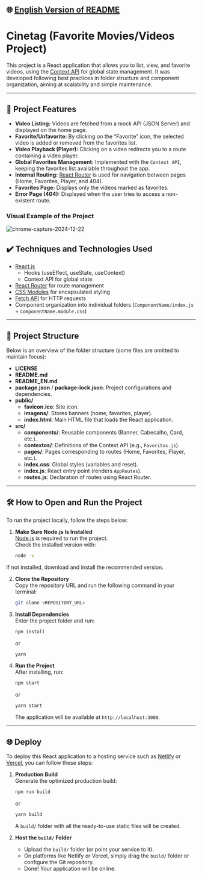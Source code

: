 ## 🌐 [English Version of README](README_EN.md)

# Cinetag (Favorite Movies/Videos Project)

This project is a React application that allows you to list, view, and favorite videos, using the [Context API](https://react.dev/reference/react/useContext) for global state management. It was developed following best practices in folder structure and component organization, aiming at scalability and simple maintenance.

---

## 🔨 Project Features

- **Video Listing:** Videos are fetched from a mock API (JSON Server) and displayed on the home page.  
- **Favorite/Unfavorite:** By clicking on the “Favorite” icon, the selected video is added or removed from the favorites list.  
- **Video Playback (Player):** Clicking on a video redirects you to a route containing a video player.  
- **Global Favorites Management:** Implemented with the `Context API`, keeping the favorites list available throughout the app.  
- **Internal Routing:** [React Router](https://reactrouter.com) is used for navigation between pages (Home, Favorites, Player, and 404).  
- **Favorites Page:** Displays only the videos marked as favorites.  
- **Error Page (404):** Displayed when the user tries to access a non-existent route.

### Visual Example of the Project

![chrome-capture-2024-12-22](https://github.com/user-attachments/assets/bc34dc48-5e90-4ab0-9ec0-827969cdfa8a)

## ✔️ Techniques and Technologies Used

- [React.js](https://reactjs.org/)
  - Hooks (useEffect, useState, useContext)
  - Context API for global state
- [React Router](https://reactrouter.com) for route management
- [CSS Modules](https://create-react-app.dev/docs/adding-a-css-modules-stylesheet/) for encapsulated styling
- [Fetch API](https://developer.mozilla.org/en-US/docs/Web/API/Fetch_API) for HTTP requests
- Component organization into individual folders (`ComponentName/index.js` + `ComponentName.module.css`)

---

## 📁 Project Structure

Below is an overview of the folder structure (some files are omitted to maintain focus):

- **LICENSE**  
- **README.md**  
- **README_EN.md**  
- **package.json** / **package-lock.json**: Project configurations and dependencies.  
- **public/**  
  - **favicon.ico**: Site icon.  
  - **imagens/**: Stores banners (home, favorites, player).  
  - **index.html**: Main HTML file that loads the React application.  
- **src/**  
  - **components/**: Reusable components (Banner, Cabecalho, Card, etc.).  
  - **contextos/**: Definitions of the Context API (e.g., `Favoritos.js`).  
  - **pages/**: Pages corresponding to routes (Home, Favorites, Player, etc.).  
  - **index.css**: Global styles (variables and reset).  
  - **index.js**: React entry point (renders `AppRoutes`).  
  - **routes.js**: Declaration of routes using React Router.

---

## 🛠️ How to Open and Run the Project

To run the project locally, follow the steps below:

1. **Make Sure Node.js Is Installed**  
   [Node.js](https://nodejs.org/) is required to run the project.  
   Check the installed version with:
   ```bash
   node -v
   ```
If not installed, download and install the recommended version.

2. **Clone the Repository**  
   Copy the repository URL and run the following command in your terminal:
   ```bash
   git clone <REPOSITORY_URL>
   ```

3. **Install Dependencies**  
   Enter the project folder and run:
   ```bash
   npm install
   ```
   or
   ```bash
   yarn
   ```

4. **Run the Project**  
   After installing, run:
   ```bash
   npm start
   ```
   or
   ```bash
   yarn start
   ```
   The application will be available at `http://localhost:3000`.

---

## 🌐 Deploy

To deploy this React application to a hosting service such as [Netlify](https://www.netlify.com/) or [Vercel](https://vercel.com/), you can follow these steps:

1. **Production Build**  
   Generate the optimized production build:
   ```bash
   npm run build
   ```
   or
   ```bash
   yarn build
   ```
   A `build/` folder with all the ready-to-use static files will be created.

2. **Host the `build/` Folder**
    - Upload the `build/` folder (or point your service to it).
    - On platforms like Netlify or Vercel, simply drag the `build/` folder or configure the Git repository.
    - Done! Your application will be online.
